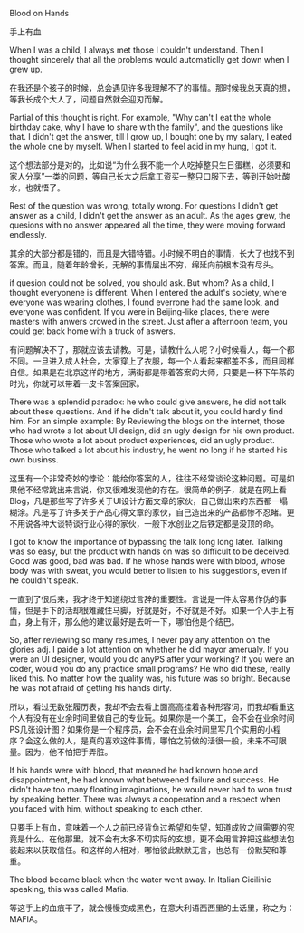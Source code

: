 Blood on Hands

手上有血

When I was a child, I always met those I couldn't understand. Then I thought sincerely that all the problems would automaticlly get down  when I grew up.

在我还是个孩子的时候，总会遇见许多我理解不了的事情。那时候我总天真的想，等我长成个大人了，问题自然就会迎刃而解。

Partial of this thought is right. For example, "Why can't I eat the whole birthday cake, why I have to share with the family", and the questions like that. I didn't get the answer, till I grow up, I bought one by my salary, I eated the whole one by myself. When I started to feel acid in my hung, I got it. 

这个想法部分是对的，比如说“为什么我不能一个人吃掉整只生日蛋糕，必须要和家人分享”一类的问题，等自己长大之后拿工资买一整只口服下去，等到开始吐酸水，也就悟了。

Rest of the question was wrong, totally wrong. For questions  I didn't get answer as a child, I didn't get the answer as an adult. As the ages grew, the quesions with no answer appeared all the time, they were moving forward endlessly.

其余的大部分都是错的，而且是大错特错。小时候不明白的事情，长大了也找不到答案。而且，随着年龄增长，无解的事情层出不穷，绵延向前根本没有尽头。

if quesion could not be solved, you should ask. But whom? As a child, I thought everyonene is different. When I entered the adult's society, where everyone was wearing clothes, I found everrone had the same look, and everyone was confident. If you were in Beijing-like places, there were masters with anwers crowed in the street. Just after a afternoon team, you could get back home with a truck of aswers.

有问题解决不了，那就应该去请教。可是，请教什么人呢？小时候看人，每一个都不同。一旦进入成人社会，大家穿上了衣服，每一个人看起来都差不多，而且同样自信。如果是在北京这样的地方，满街都是带着答案的大师，只要是一杯下午茶的时光，你就可以带着一皮卡答案回家。

There was a splendid paradox: he who could give answers, he did not talk about these questions. And if he didn't talk about it, you could hardly find him. For an simple example: By Reviewing the blogs on the internet, those who had wrote a lot about UI design, did an ugly design for his own product. Those who wrote a lot about product experiences, did an ugly  product. Those who talked a lot about his industry, he went no long if he started his own businss.

这里有一个非常奇妙的悖论：能给你答案的人，往往不经常谈论这种问题。可是如果他不经常跳出来言说，你又很难发现他的存在。很简单的例子，就是在网上看Blog，凡是那些写了许多关于UI设计方面文章的家伙，自己做出来的东西都一塌糊涂。凡是写了许多关于产品心得文章的家伙，自己造出来的产品都惨不忍睹。更不用说各种大谈特谈行业心得的家伙，一般下水创业之后铁定都是没顶的命。

I got to know the importance of bypassing the talk long long later. Talking  was so easy, but  the product with hands on was so difficult to be deceived. Good was good, bad was bad. If he whose hands were with blood, whose body was with sweat, you would better to listen to his suggestions, even if he couldn't speak.

一直到了很后来，我才终于知道绕过言辞的重要性。言说是一件太容易作伪的事情，但是手下的活却很难藏住马脚，好就是好，不好就是不好。如果一个人手上有血，身上有汗，那么他的建议最好是去听一下，哪怕他是个结巴。

So, after reviewing so many resumes, I never pay any attention on the glories adj. I paide a lot attention on whether he did mayor amerualy. If you were an UI designer, would you do anyPS  after your working? If you were an coder, would you do any practice small programs? He who did these, really liked this. No matter how the quality was, his future was so bright. Because he was not afraid of getting his hands dirty.

所以，看过无数张履历表，我却不会去看上面高高挂着各种形容词，而我却看重这个人有没有在业余时间里做自己的专业玩。如果你是一个美工，会不会在业余时间PS几张设计图？如果你是一个程序员，会不会在业余时间里写几个实用的小程序？会这么做的人，是真的喜欢这件事情，哪怕之前做的活很一般，未来不可限量。因为，他不怕把手弄脏。

If his hands were with blood, that meaned he had known hope and disappointment, he had known what betweened failure and success. He didn't have too many floating imaginations, he would never had to won trust by speaking better. There was always a  cooperation and a  respect when you faced with him, without speaking to each other.

只要手上有血，意味着一个人之前已经背负过希望和失望，知道成败之间需要的究竟是什么。在他那里，就不会有太多不切实际的玄想，更不会用言辞把这些想法包装起来以获取信任。和这样的人相对，哪怕彼此默默无言，也总有一份默契和尊重。

The blood became black when the water went away. In Italian Cicilinic speaking, this was called Mafia.

等这手上的血痕干了，就会慢慢变成黑色，在意大利语西西里的土话里，称之为：MAFIA。